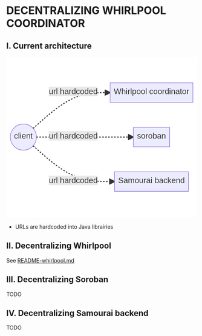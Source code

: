 # DECENTRALIZING WHIRLPOOL COORDINATOR


## I. Current architecture
![](charts/current-architecture-global.png)

- URLs are hardcoded into Java librairies


## II. Decentralizing Whirlpool
See [README-whirlpool.md](README-whirlpool.md)


## III. Decentralizing Soroban
TODO


## IV. Decentralizing Samourai backend
TODO